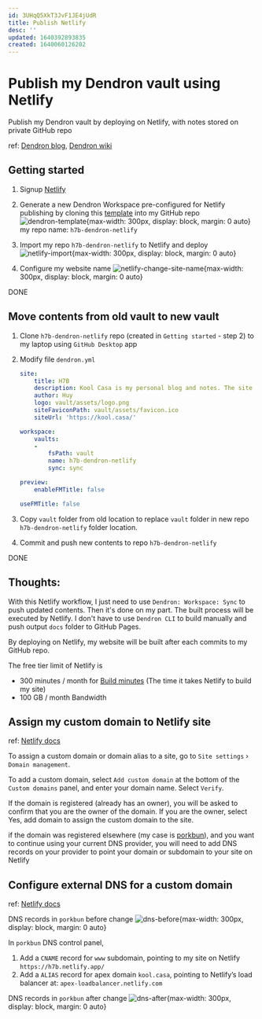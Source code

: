 ```yaml
---
id: 3UHqQ5XkT3JvF1JE4jUdR
title: Publish Netlify
desc: ''
updated: 1640392893835
created: 1640060126202
---
```

# Publish my Dendron vault using Netlify

Publish my Dendron vault by deploying on Netlify, with notes stored on private GitHub repo

ref: [Dendron blog](https://blog.dendron.so/notes/7h7zZkjF4Yqz8XSrHS1je/), [Dendron wiki](https://wiki.dendron.so/notes/yetuum6o9wZi6eVJQBbQb/)

## Getting started

1. Signup [Netlify](https://www.netlify.com/)

2. Generate a new Dendron Workspace pre-configured for Netlify publishing by cloning this [template](https://github.com/dendronhq/template.publish.netlify) into my GitHub repo
    ![dendron-template](https://org-dendron-public-assets.s3.amazonaws.com/images/github-create-workspace-netlify.gif){max-width: 300px, display: block, margin: 0 auto}
    my repo name: `h7b-dendron-netlify`

3. Import my repo `h7b-dendron-netlify` to Netlify and deploy
    ![netlify-import](https://org-dendron-public-assets.s3.amazonaws.com/images/netlify-import-git-repo.gif){max-width: 300px, display: block, margin: 0 auto}

4. Configure my website name
    ![netlify-change-site-name](https://org-dendron-public-assets.s3.amazonaws.com/images/netlify-change-site-name.gif){max-width: 300px, display: block, margin: 0 auto}

DONE

## Move contents from old vault to new vault

1. Clone `h7b-dendron-netlify` repo (created in `Getting started` - step 2) to my laptop using `GitHub Desktop` app

2. Modify file `dendron.yml`
    ```yaml
    site:
        title: H7B
        description: Kool Casa is my personal blog and notes. The site is published using Dendron, deployed on Netlify. Articles are plain Markdown files located in the vault directory. Each Mardown file also has a yaml frontmatter for storing metadata. The URL for each article is determined by the id in the frontmatter.
        author: Huy
        logo: vault/assets/logo.png
        siteFaviconPath: vault/assets/favicon.ico
        siteUrl: 'https://kool.casa/'
    ```
    ```yaml
    workspace:
        vaults:
        -
            fsPath: vault
            name: h7b-dendron-netlify
            sync: sync
    ```
    ```yaml
    preview:
        enableFMTitle: false
    ```
    ```yaml
    useFMTitle: false
    ```

3. Copy `vault` folder from old location to replace `vault` folder in new repo `h7b-dendron-netlify` folder location.

4. Commit and push new contents to repo `h7b-dendron-netlify`

DONE

## Thoughts:

With this Netlify workflow, I just need to use `Dendron: Workspace: Sync` to push updated contents. Then it's done on my part. The built process will be executed by Netlify. I don't have to use `Dendron CLI` to build manually and push output `docs` folder to GitHub Pages. 

By deploying on Netlify, my website will be built after each commits to my GitHub repo.

The free tier limit of Netlify is 
- 300 minutes / month for [Build minutes](https://www.netlify.com/pricing/faq/) (The time it takes Netlify to build my site)
- 100 GB / month Bandwidth

## Assign my custom domain to Netlify site

ref: [Netlify docs](https://docs.netlify.com/domains-https/custom-domains/)

To assign a custom domain or domain alias to a site, go to `Site settings` › `Domain management`.

To add a custom domain, select `Add custom domain` at the bottom of the `Custom domains` panel, and enter your domain name. Select `Verify`.

If the domain is registered (already has an owner), you will be asked to confirm that you are the owner of the domain. If you are the owner, select Yes, add domain to assign the custom domain to the site.

if the domain was registered elsewhere (my case is [porkbun](https://porkbun.com/)), and you want to continue using your current DNS provider, you will need to add DNS records on your provider to point your domain or subdomain to your site on Netlify

## Configure external DNS for a custom domain

ref: [Netlify docs](https://docs.netlify.com/domains-https/custom-domains/configure-external-dns/)

DNS records in `porkbun` before change
![dns-before](https://i.imgur.com/VfwRxR9.jpg){max-width: 300px, display: block, margin: 0 auto}

In `porkbun` DNS control panel, 

1. Add a `CNAME` record for `www` subdomain, pointing to my site on Netlify `https://h7b.netlify.app/`
2. Add a `ALIAS` record for apex domain `kool.casa`, pointing to Netlify’s load balancer at: `apex-loadbalancer.netlify.com`

DNS records in `porkbun` after change
![dns-after](https://i.imgur.com/7Lo5EFF.jpg){max-width: 300px, display: block, margin: 0 auto}
